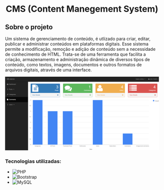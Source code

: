 <h1 align="center">CMS (Content Manegement System) </h1>


## Sobre o projeto

Um sistema de gerenciamento de conteúdo, é utlizado para criar, editar, publicar e administrar conteúdos em plataformas digitais. Esse sistema permite a modificação, remoção e adição de conteúdo sem a necessidade de conhecimento de HTML. Trata-se de uma ferramenta que facilita a criação, armazenamento e administração dinâmica de diversos tipos de conteúdo, como textos, imagens, documentos e outros formatos de arquivos digitais, através de uma interface. 



<p align="center">
    <img src="./.github/assets/cms-thumb.png" >
</p>


### Tecnologias utilizadas:

* ![PHP](https://img.shields.io/badge/php-%23777BB4.svg?style=for-the-badge&logo=php&logoColor=white)
* ![Bootstrap](https://img.shields.io/badge/bootstrap-%238511FA.svg?style=for-the-badge&logo=bootstrap&logoColor=white)
* ![MySQL](https://img.shields.io/badge/mysql-%2300f.svg?style=for-the-badge&logo=mysql&logoColor=white)

